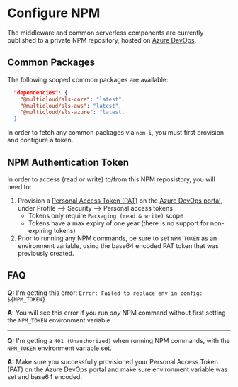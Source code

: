 # Configure NPM

The middleware and common serverless components are currently published to a private NPM repository, hosted on [Azure DevOps](https://dev.azure.com/711digital/ServerlessApps/_packaging?_a=feed&feed=common-packages).

## Common Packages
The following scoped common packages are available:

```json
  "dependencies": {
    "@multicloud/sls-core": "latest",
    "@multicloud/sls-aws": "latest",
    "@multicloud/sls-azure": "latest,
  }
```

In order to fetch any common packages via `npm i`, you must first provision and configure a token.

## NPM Authentication Token
In order to access (read or write) to/from this NPM reposistory, you will need to:

1. Provision a [Personal Access Token (PAT)](https://docs.microsoft.com/en-us/azure/devops/artifacts/npm/npmrc?view=azure-devops&tabs=windows) on the [Azure DevOps portal](https://dev.azure.com/711digital/_usersSettings/tokens), under Profile --> Security --> Personal access tokens
    * Tokens only require `Packaging (read & write)` scope
    * Tokens have a max expiry of one year (there is no support for non-expiring tokens)
2. Prior to running any NPM commands, be sure to set `NPM_TOKEN` as an environment variable, using the base64 encoded PAT token that was previously created.

## FAQ
**Q:** I'm getting this error: `Error: Failed to replace env in config: ${NPM_TOKEN}`

**A**: You will see this error if you run _any_ NPM command without first setting the `NPM_TOKEN` environment variable

-----------

**Q:** I'm getting a `401 (Unauthorized)` when running NPM commands, with the `NPM_TOKEN` environment variable set.

**A:** Make sure you successfully provisioned your Personal Access Token (PAT) on the Azure DevOps portal and make sure environment variable was set and base64 encoded.
